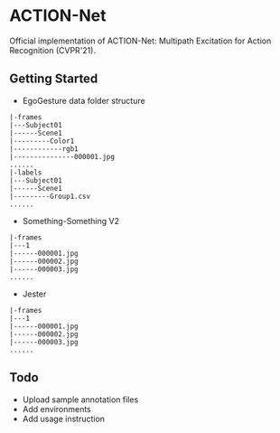 # ACTION-Net
Official implementation of ACTION-Net: Multipath Excitation for Action Recognition (CVPR'21).

## Getting Started
* EgoGesture data folder structure
```
|-frames
|---Subject01
|------Scene1
|---------Color1
|------------rgb1
|---------------000001.jpg
......
|-labels
|---Subject01
|------Scene1
|---------Group1.csv
......
```

* Something-Something V2
```
|-frames
|---1
|------000001.jpg
|------000002.jpg
|------000003.jpg
......
```

* Jester
```
|-frames
|---1
|------000001.jpg
|------000002.jpg
|------000003.jpg
......
```
## Todo
* Upload sample annotation files
* Add environments 
* Add usage instruction
